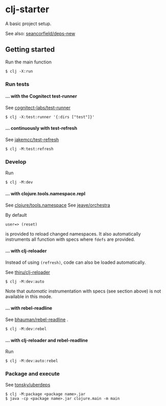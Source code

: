 # clj-starter

A basic project setup.

See also: [seancorfield/deps-new](https://github.com/seancorfield/deps-new)

## Getting started

Run the main function

    $ clj -X:run

### Run tests 

#### ... with the Cognitect test-runner

See [cognitect-labs/test-runner](https://github.com/cognitect-labs/test-runner)

    $ clj -X:test:runner '{:dirs ["test"]}'

#### ... continuously with test-refresh

See [jakemcc/test-refresh](https://github.com/jakemcc/test-refresh)

    $ clj -M:test:refresh

### Develop

Run

    $ clj -M:dev

#### ... with clojure.tools.namespace.repl

See [clojure/tools.namespace](https://github.com/clojure/tools.namespace)
See [jeaye/orchestra](https://github.com/jeaye/orchestra)

By default

    user=> (reset)
    
is provided to reload changed namespaces. 
It also automatically instruments
all function with specs where `fdefs` are provided.

#### ... with clj-reloader

Instead of using `(refresh)`, code can also be loaded automatically.

See [thiru/clj-reloader](https://github.com/thiru/clj-reloader)

    $ clj -M:dev:auto
   
Note that *automatic* instrumentation with specs 
(see section above) is not available in this mode.

#### ... with rebel-readline

See [bhauman/rebel-readline](https://github.com/bhauman/rebel-readline) .

    $ clj -M:dev:rebel

#### ... with clj-reloader and rebel-readline

Run

    $ clj -M:dev:auto:rebel

### Package and execute

See [tonsky/uberdeps](https://github.com/tonsky/uberdeps)

    $ clj -M:package <package name>.jar
    $ java -cp <package name>.jar clojure.main -m main
